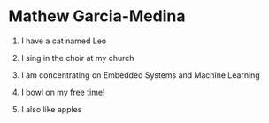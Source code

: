 # Mathew Garcia-Medina

1. I have a cat named Leo

2. I sing in the choir at my church

3. I am concentrating on Embedded Systems and Machine Learning

4. I bowl on my free time!

5. I also like apples
